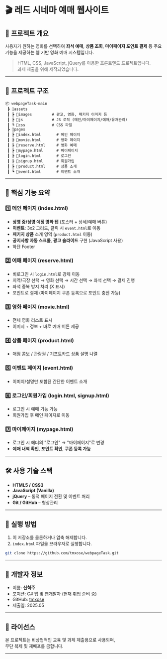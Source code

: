 # 🎬 레드 시네마 예매 웹사이트

## 📌 프로젝트 개요

사용자가 원하는 영화를 선택하여 **좌석 예매**, **상품 조회**, **마이페이지 포인트 결제** 등 주요 기능을 제공하는 웹 기반 영화 예매 시스템입니다.

> HTML, CSS, JavaScript, jQuery를 이용한 프론트엔드 프로젝트입니다.  
> 과제 제출을 위해 제작되었습니다.

---

## 📁 프로젝트 구조

```
📦 webpageTask-main
 ┣ 📂assets
 ┃ ┣ 📂images         # 광고, 영화, 패키지 이미지 등
 ┃ ┣ 📂js             # JS 로직 (메인/마이페이지/예매/유저관리)
 ┃ ┗ 📂css            # CSS 파일
 ┣ 📂pages
 ┃ ┣ 📜index.html       # 메인 페이지
 ┃ ┣ 📜movie.html       # 영화 페이지
 ┃ ┣ 📜reserve.html     # 영화 예매
 ┃ ┣ 📜mypage.html      # 마이페이지
 ┃ ┣ 📜login.html       # 로그인
 ┃ ┣ 📜signup.html      # 회원가입
 ┃ ┣ 📜product.html     # 상품 소개
 ┃ ┗ 📜event.html       # 이벤트 소개
```

---

## 🔑 핵심 기능 요약

### 1️⃣ 메인 페이지 (index.html)

- **상영 중/상영 예정 영화 탭** (포스터 + 상세/예매 버튼)
- **이벤트**: 3x2 그리드, 클릭 시 `event.html`로 이동
- **패키지 상품** 소개 영역 (`product.html` 이동)
- **공지사항 자동 스크롤**, **광고 슬라이드** 구현 (JavaScript 사용)
- 하단 Footer

### 2️⃣ 예매 페이지 (reserve.html)

- 비로그인 시 `login.html`로 강제 이동
- 지역/극장 선택 → 영화 선택 → 시간 선택 → 좌석 선택 → 결제 진행
- 좌석 중복 방지 처리 (X 표시)
- 포인트로 결제 (마이페이지 쿠폰 등록으로 포인트 충전 가능)

### 3️⃣ 영화 페이지 (movie.html)

- 전체 영화 리스트 표시
- 이미지 + 정보 + 바로 예매 버튼 제공

### 4️⃣ 상품 페이지 (product.html)

- 매점 콤보 / 관람권 / 기프트카드 상품 설명 나열

### 5️⃣ 이벤트 페이지 (event.html)

- 이미지/설명만 포함된 간단한 이벤트 소개

### 6️⃣ 로그인/회원가입 (login.html, signup.html)

- 로그인 시 예매 기능 가능
- 회원가입 후 메인 페이지로 이동

### 7️⃣ 마이페이지 (mypage.html)

- 로그인 시 헤더의 "로그인" → "마이페이지"로 변경
- **예매 내역 확인**, **포인트 확인**, **쿠폰 등록 가능**

---

## 🛠 사용 기술 스택

- **HTML5 / CSS3**
- **JavaScript (Vanilla)**
- **jQuery** – 동적 페이지 전환 및 이벤트 처리
- **Git / GitHub** – 형상관리

---

## 📌 실행 방법

1. 이 저장소를 클론하거나 압축 해제합니다.
2. `index.html` 파일을 브라우저로 실행합니다.

```bash
git clone https://github.com/tmxose/webpageTask.git
```

---

## 👤 개발자 정보

- 이름: **신혁주**
- 포지션: C# 앱 및 웹개발자 (현재 취업 준비 중)
- GitHub: [tmxose](https://github.com/tmxose)
- 제출일: 2025.05

---

## 📄 라이선스

본 프로젝트는 비상업적인 교육 및 과제 제출용으로 사용되며,  
무단 복제 및 재배포를 금합니다.

---

